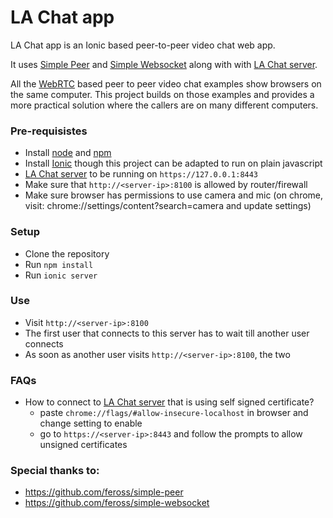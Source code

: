 # LA Chat app
LA Chat app is an Ionic based peer-to-peer video chat web app.

It uses [Simple Peer](https://github.com/feross/simple-peer) and [Simple Websocket](https://github.com/feross/simple-websocket) along with with [LA Chat server](https://github.com/laimagine/la-chat-server).

All the [WebRTC](https://en.wikipedia.org/wiki/WebRTC) based peer to peer video chat examples show browsers on the same computer. This project builds on those examples and provides a more practical solution where the callers are on many different computers.

### Pre-requisistes
- Install [node](https://nodejs.org/en/) and [npm](https://www.npmjs.com/)
- Install [Ionic](https://ionicframework.com/) though this project can be adapted to run on plain javascript
- [LA Chat server](https://github.com/laimagine/la-chat-server) to be running on `https://127.0.0.1:8443`
- Make sure that `http://<server-ip>:8100` is allowed by router/firewall
- Make sure browser has permissions to use camera and mic (on chrome, visit: chrome://settings/content?search=camera and update settings)

### Setup
- Clone the repository
- Run `npm install`
- Run `ionic server`

### Use
- Visit `http://<server-ip>:8100`
- The first user that connects to this server has to wait till another user connects
- As soon as another user visits `http://<server-ip>:8100`, the two 

### FAQs
- How to connect to [LA Chat server](https://github.com/laimagine/la-chat-server) that is using self signed certificate?
  - paste `chrome://flags/#allow-insecure-localhost` in browser and change setting to enable
  - go to `https://<server-ip>:8443` and follow the prompts to allow unsigned certificates

### Special thanks to:
- https://github.com/feross/simple-peer
- https://github.com/feross/simple-websocket
